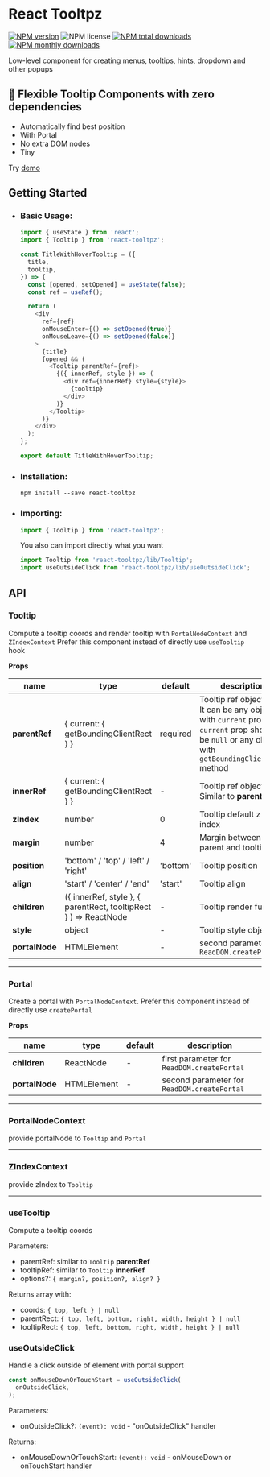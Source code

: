 # React Tooltpz

[![NPM version](https://img.shields.io/npm/v/react-tooltpz.svg?style=flat)](https://www.npmjs.com/package/react-tooltpz)
![NPM license](https://img.shields.io/npm/l/react-tooltpz.svg?style=flat)
[![NPM total downloads](https://img.shields.io/npm/dt/react-tooltpz.svg?style=flat)](https://npmcharts.com/compare/react-tooltpz?minimal=true)
[![NPM monthly downloads](https://img.shields.io/npm/dm/react-tooltpz.svg?style=flat)](https://npmcharts.com/compare/react-tooltpz?minimal=true)

Low-level component for creating menus, tooltips, hints, dropdown and other popups

## 💬 Flexible Tooltip Components with zero dependencies

- Automatically find best position
- With Portal
- No extra DOM nodes
- Tiny

Try [demo](https://codesandbox.io/s/react-tooltpz-q5dvz)

## Getting Started

- ### Basic Usage:

  ```javascript
  import { useState } from 'react';
  import { Tooltip } from 'react-tooltpz';

  const TitleWithHoverTooltip = ({
    title,
    tooltip,
  }) => {
    const [opened, setOpened] = useState(false);
    const ref = useRef();

    return (
      <div
        ref={ref}
        onMouseEnter={() => setOpened(true)}
        onMouseLeave={() => setOpened(false)}
      >
        {title}
        {opened && (
          <Tooltip parentRef={ref}>
            {({ innerRef, style }) => (
              <div ref={innerRef} style={style}>
                {tooltip}
              </div>
            )}
          </Tooltip>
        )}
      </div>
    );
  };

  export default TitleWithHoverTooltip;
  ```

- ### Installation:

  ```shell script
  npm install --save react-tooltpz
  ```

- ### Importing:

  ```javascript
  import { Tooltip } from 'react-tooltpz';
  ```

  You also can import directly what you want

  ```javascript
  import Tooltip from 'react-tooltpz/lib/Tooltip';
  import useOutsideClick from 'react-tooltpz/lib/useOutsideClick';
  ```

## API

### Tooltip

Compute a tooltip coords and render tooltip with `PortalNodeContext` and `ZIndexContext`
Prefer this component instead of directly use `useTooltip` hook

**Props**

| name           | type                                                             | default  | description                                                                                                                                           |
| -------------- | ---------------------------------------------------------------- | -------- | ----------------------------------------------------------------------------------------------------------------------------------------------------- |
| **parentRef**  | { current: { getBoundingClientRect } }                           | required | Tooltip ref object.<br>It can be any object with `current` prop.<br>`current` prop should be `null` or any object with `getBoundingClientRect` method |
| **innerRef**   | { current: { getBoundingClientRect } }                           | -        | Tooltip ref object.<br>Similar to **parentRef**                                                                                                       |
| **zIndex**     | number                                                           | 0        | Tooltip default z-index                                                                                                                               |
| **margin**     | number                                                           | 4        | Margin between parent and tooltip                                                                                                                     |
| **position**   | 'bottom' / 'top' / 'left' / 'right'                              | 'bottom' | Tooltip position                                                                                                                                      |
| **align**      | 'start' / 'center' / 'end'                                       | 'start'  | Tooltip align                                                                                                                                         |
| **children**   | ({ innerRef, style }, { parentRect, tooltipRect } ) => ReactNode | -        | Tooltip render function                                                                                                                               |
| **style**      | object                                                           | -        | Tooltip style object                                                                                                                                  |
| **portalNode** | HTMLElement                                                      | -        | second parameter for `ReadDOM.createPortal`                                                                                                           |

---

### Portal

Create a portal with `PortalNodeContext`. Prefer this component instead of directly use `createPortal`

**Props**

| name           | type        | default | description                                 |
| -------------- | ----------- | ------- | ------------------------------------------- |
| **children**   | ReactNode   | -       | first parameter for `ReadDOM.createPortal`  |
| **portalNode** | HTMLElement | -       | second parameter for `ReadDOM.createPortal` |

---

### PortalNodeContext

provide portalNode to `Tooltip` and `Portal`

---

### ZIndexContext

provide zIndex to `Tooltip`

---

### useTooltip

Compute a tooltip coords

Parameters:

- parentRef: similar to `Tooltip` **parentRef**
- tooltipRef: similar to `Tooltip` **innerRef**
- options?: `{ margin?, position?, align? }`

Returns array with:

- coords: `{ top, left } | null`
- parentRect: `{ top, left, bottom, right, width, height } | null`
- tooltipRect: `{ top, left, bottom, right, width, height } | null`

### useOutsideClick

Handle a click outside of element with portal support

```javascript
const onMouseDownOrTouchStart = useOutsideClick(
  onOutsideClick,
);
```

Parameters:

- onOutsideClick?: `(event): void` - "onOutsideClick" handler

Returns:

- onMouseDownOrTouchStart: `(event): void` - onMouseDown or onTouchStart handler
